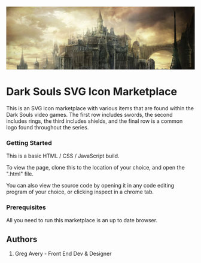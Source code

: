 ![All about the Dark Souls Marketplace](images/dark_souls_banner.jpg "Dark Souls")

# Dark Souls SVG Icon Marketplace

This is an SVG icon marketplace with various items that are found within the Dark Souls video games. The first row includes swords, the second includes rings, the third includes shields, and the final row is a common logo  found throughout the series.

### Getting Started
This is a basic HTML / CSS / JavaScript build.

To view the page, clone this to the location of your choice, and open the ".html" file.

You can also view the source code by opening it in any code editing program of  your choice, or clicking inspect in a chrome tab.

### Prerequisites
All you need to run this marketplace is an up to date browser.

## Authors
1. Greg Avery - Front End Dev & Designer
